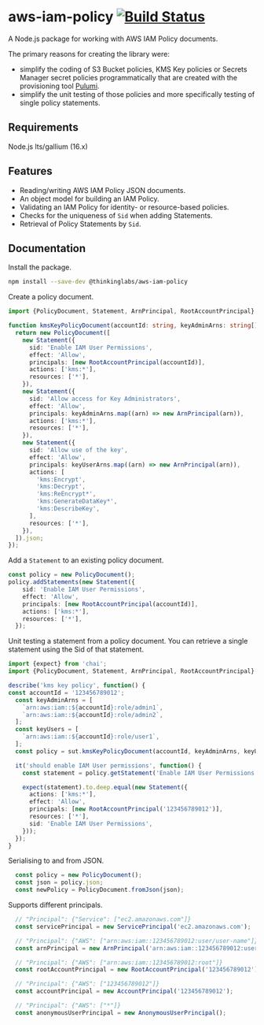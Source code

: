 # aws-iam-policy [![Build Status](https://travis-ci.org/thinkinglabs/aws-iam-policy.svg?branch=main)](https://travis-ci.org/thinkinglabs/aws-iam-policy)

A Node.js package for working with AWS IAM Policy documents.

The primary reasons for creating the library were:

- simplify the coding of S3 Bucket policies, KMS Key policies or Secrets Manager
  secret policies programmatically that are created with the provisioning tool
  [Pulumi](https://www.pulumi.com/).
- simplify the unit testing of those policies and more specifically testing of
  single policy statements.

## Requirements

Node.js lts/gallium (16.x)

## Features

- Reading/writing AWS IAM Policy JSON documents.
- An object model for building an IAM Policy.
- Validating an IAM Policy for identity- or resource-based policies.
- Checks for the uniqueness of `Sid` when adding Statements.
- Retrieval of Policy Statements by `Sid`.

## Documentation

Install the package.

```bash
npm install --save-dev @thinkinglabs/aws-iam-policy
```

Create a policy document.

```typescript
import {PolicyDocument, Statement, ArnPrincipal, RootAccountPrincipal} from '@thinkinglabs/aws-iam-policy';

function kmsKeyPolicyDocument(accountId: string, keyAdminArns: string[], keyUserArns: string[]) {
  return new PolicyDocument([
    new Statement({
      sid: 'Enable IAM User Permissions',
      effect: 'Allow',
      principals: [new RootAccountPrincipal(accountId)],
      actions: ['kms:*'],
      resources: ['*'],
    }),
    new Statement({
      sid: 'Allow access for Key Administrators',
      effect: 'Allow',
      principals: keyAdminArns.map((arn) => new ArnPrincipal(arn)),
      actions: ['kms:*'],
      resources: ['*'],
    }),
    new Statement({
      sid: 'Allow use of the key',
      effect: 'Allow',
      principals: keyUserArns.map((arn) => new ArnPrincipal(arn)),
      actions: [
        'kms:Encrypt',
        'kms:Decrypt',
        'kms:ReEncrypt*',
        'kms:GenerateDataKey*',
        'kms:DescribeKey',
      ],
      resources: ['*'],
    }),
  ]).json;
});
```

Add a `Statement` to an existing policy document.

```typescript
const policy = new PolicyDocument();
policy.addStatements(new Statement({
    sid: 'Enable IAM User Permissions',
    effect: 'Allow',
    principals: [new RootAccountPrincipal(accountId)],
    actions: ['kms:*'],
    resources: ['*'],
  });
```

Unit testing a statement from a policy document. You can retrieve a single
statement using the Sid of that statement.

```typescript
import {expect} from 'chai';
import {PolicyDocument, Statement, ArnPrincipal, RootAccountPrincipal} from 'aws-iam-policy';

describe('kms key policy', function() {
const accountId = '123456789012';
  const keyAdminArns = [
    `arn:aws:iam::${accountId}:role/admin1`,
    `arn:aws:iam::${accountId}:role/admin2`,
  ];
  const keyUsers = [
    `arn:aws:iam::${accountId}:role/user1`,
  ];
  const policy = sut.kmsKeyPolicyDocument(accountId, keyAdminArns, keyUserArns);

  it('should enable IAM User permissions', function() {
    const statement = policy.getStatement('Enable IAM User Permissions');

    expect(statement).to.deep.equal(new Statement({
      actions: ['kms:*'],
      effect: 'Allow',
      principals: [new RootAccountPrincipal('123456789012')],
      resources: ['*'],
      sid: 'Enable IAM User Permissions',
    }));
  });
}
```

Serialising to and from JSON.

```typescript
  const policy = new PolicyDocument();
  const json = policy.json;
  const newPolicy = PolicyDocument.fromJson(json);
```

Supports different principals.

```typescript
  // "Principal": {"Service": ["ec2.amazonaws.com"]}
  const servicePrincipal = new ServicePrincipal('ec2.amazonaws.com');

  // "Principal": {"AWS": ["arn:aws:iam::123456789012:user/user-name"]}
  const arnPrincipal = new ArnPrincipal('arn:aws:iam::123456789012:user/user-name');

  // "Principal": {"AWS": ["arn:aws:iam::123456789012:root"]}
  const rootAccountPrincipal = new RootAccountPrincipal('123456789012');

  // "Principal": {"AWS": ["123456789012"]}
  const accountPrincipal = new AccountPrincipal('123456789012');

  // "Principal": {"AWS": ["*"]}
  const anonymousUserPrincipal = new AnonymousUserPrincipal();
```
